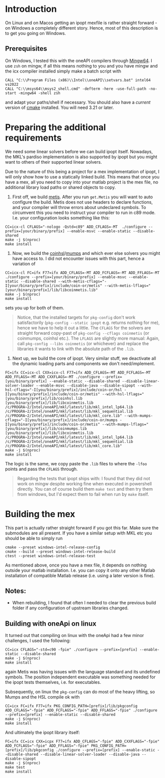 # Introduction 

On Linux and on Macos getting an ipopt mexfile is rather straight forward - on Windows a completely different story. Hence, most of this description is to get you going on Windows.

## Prerequisites 

On Windows, I tested this with the oneAPI compilers through [Mingw64](https://www.mingw-w64.org/). I use `zsh` on mingw, if all this means nothing to you and you have mingw and the icx compiler installed simply make a batch script with 

```
CALL "C:\\Program Files (x86)\\Intel\\oneAPI\\setvars.bat" intel64 vs2022
CALL "C:\\msys64\\msys2_shell.cmd" -defterm -here -use-full-path -no-start -mingw64 -shell zsh
```

and adapt your paths/shell if necessary. You should also have a _current_ version of [cmake](https://cmake.org/) installed. You will need 3.21 or later.

# Preparing the additional requirements

We need some linear solvers before we can build ipopt itself. Nowadays, the MKL's pardiso implementation is also supported by ipopt but you might want to others of their supported linear solvers.

Due to the nature of this being a project for a mex implementation of ipopt, I will only show how to use a statically linked build. This means that once you have a mex, all you need to copy into your matlab project is the mex file, no additional library load paths or shared objects to copy.

1. First off, we build [metis](https://github.com/coin-or-tools/ThirdParty-Metis). After you run `get.Metis` you will want to auto configure the build. Metis does not use headers to declare functions, and your compiler will throw errors about undeclared symbols. To circumvent this you need to instruct your compiler to run in c89 mode. I.e. your configuration looks something like this:
```
CC=icx-cl CFLAGS="-nologo -Qstd=c89" ADD_CFLAGS=-MT  ./configure --prefix=[your/binary/prefix] --enable-msvc --enable-static --disable-shared
make -j $(nproc)
make install
```

1. Now, we build the [coinhsl](https://github.com/coin-or-tools/ThirdParty-HSL)/[mumps](https://github.com/coin-or-tools/ThirdParty-Mumps) and which ever else solvers you might have access to. I did not encounter issues with this part, hence a variation of 
```
CC=icx-cl FC=ifx F77=ifx ADD_CFLAGS=-MT ADD_FCFLAGS=-MT ADD_FFLAGS=-MT ./configure --prefix=[your/binary/prefix] --enable-msvc --enable-static --disable-shared --with-metis-cflags="-I[your/binary/prefix]/include/coin-or/metis" --with-metis-lflags="[your/binary/prefix]/lib/libcoinmetis.lib"
make -j $(nproc)
make install
```
sets you up for both of them. 
> Notice, that the installed targets for `pkg-config` don't work satisfactorily (`pkg-config --static ipopt` e.g. returns nothing for me), hence we have to help it out a little. The `CFLAGS` for the solvers are straight forward copy-past of `pkg-config --cflags coinmetis` (or coinmumps, coinhsl etc.). The `LFLAGS` are slightly more manual: Again, call `pkg-config --libs coinmetis` (or whichever) and replace the libraries it wants to link with the absolute path of the `.lib`. 

1. Next up, we build the core of ipopt. Very similar stuff, we deactivate all the dynamic loading parts and components we don't need/implement.

```
FC=ifx CC=icx-cl CXX=icx-cl F77=ifx ADD_CFLAGS=-MT ADD_FCFLAGS=-MT ADD_FFLAGS=-MT ADD_CXXFLAGS=-MT ./configure --prefix=[you/binary/prefix] --enable-static --disable-shared --disable-linear-solver-loader --enable-msvc --disable-java --disable-sipopt --with-hsl-cflags="-I[you/binary/prefix]/include/coin-or/hsl -I[you/binary/prefix]/include/coin-or/metis" --with-hsl-lflags="[you/binary/prefix]/lib/coinhsl.lib [you/binary/prefix]/lib/libcoinmetis.lib /c/PROGRA~2/Intel/oneAPI/mkl/latest/lib/mkl_intel_lp64.lib /c/PROGRA~2/Intel/oneAPI/mkl/latest/lib/mkl_sequential.lib /c/PROGRA~2/Intel/oneAPI/mkl/latest/lib/mkl_core.lib" --with-mumps-cflags="-I[you/binary/prefix]/include/coin-or/mumps -I[you/binary/prefix]/include/coin-or/metis" --with-mumps-lflags="[you/binary/prefix]/lib/coinmumps.lib [you/binary/prefix]/lib/libcoinmetis.lib /c/PROGRA~2/Intel/oneAPI/mkl/latest/lib/mkl_intel_lp64.lib /c/PROGRA~2/Intel/oneAPI/mkl/latest/lib/mkl_sequential.lib /c/PROGRA~2/Intel/oneAPI/mkl/latest/lib/mkl_core.lib"
make -j $(nproc)
make install
```

The logic is the same, we copy paste the `.lib` files to where the `-lfoo` points and pass the `CFLAGS` through.

> Regarding the tests that ipopt ships with: I found that they did not work on mingw despite working fine when executed in powershell directly. You can of course build them `make test` and then try them from windows, but I'd expect them to fail when run by `make` itself.

# Building the mex

This part is actually rather straight forward if you got this far. Make sure the submodules are all present. If you have a similar setup with MKL etc you should be able to simply run

```
cmake --preset windows-intel-release-config
cmake --build --preset windows-intel-release-build
ctest --preset windows-intel-release-test
```

As mentioned above, once you have a mex file, it depends on nothing outside your matlab installation. I.e. you can copy it onto any other Matlab installation of compatible Matlab release (i.e. using a later version is fine).

## Notes:
- When rebuilding, I found that often I needed to clear the previous build folder if any configuration of upstream libraries changed.


## Building with oneApi on linux

It turned out that compiling on linux with the oneApi had a few minor challenges, I used the following:

```
CC=icx CFLAGS="-std=c90 -fpie" ./configure --prefix=[prefix] --enable-static --disable-shared
make -j $(nproc)
make install
```

again Metis was having issues with the language standard and its undefined symbols. The position independent executable was something needed for the ipopt tests themselves, i.e. for executables.

Subsequently, on linux the `pkg-config` can do most of the heavy lifting, so Mumps and the HSL compile ok with 

```
CC=icx FC=ifx F77=ifx PKG_CONFIG_PATH=[prefix]/lib/pkgconfig ADD_CFLAGS="-fpie" ADD_FCFLAGS="-fpie" ADD_FFLAGS="-fpie" ./configure --prefix=[prefix] --enable-static --disable-shared
make -j $(nproc)
make install
```

And ultimately the ipopt library itself:

```
FC=ifx CC=icx CXX=icpx F77=ifx ADD_CFLAGS="-fpie" ADD_CXXFLAGS="-fpie" ADD_FCFLAGS="-fpie" ADD_FFLAGS="-fpie" PKG_CONFIG_PATH=[prefix]/lib/pkgconfig ./configure --prefix=[prefix] --enable-static --disable-shared --disable-linear-solver-loader --disable-java --disable-sipopt
make -j $(nproc)
make test
make install
```